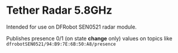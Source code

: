 # Tether Radar 5.8GHz

Intended for use on DFRobot SEN0521 radar module.

Publishes presence 0/1 (on state **change** only) values on topics like `dfrobotSEN0521/94:B9:7E:6B:50:A8/presence`